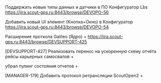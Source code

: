 Поддержать новые типы данных и датчики в ПО Конфигуратор Lbs
https://jira.scout-gps.ru:8443/browse/DEVOPO-56  

Добавить новый UI элемент (Кнопка+Окно) в Конфигуратор
https://jira.scout-gps.ru:8443/browse/DEVOPO-54

Расширение проткола Galileo (Ядро) + 
https://jira.scout-gps.ru:8443/browse/DEVSUPPORT-425

[DEVSUPPORT-427] Реализовать перенос на ускоренную схему отчёта рейсы карьерных самосвалов +

убрал пулинг состояния отчетов + 

[MANAGER-179] Добавить протокол ретрансляции ScoutOpen2 +